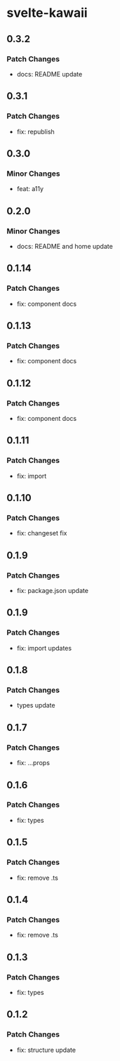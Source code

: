 # svelte-kawaii

## 0.3.2

### Patch Changes

- docs: README update

## 0.3.1

### Patch Changes

- fix: republish

## 0.3.0

### Minor Changes

- feat: a11y

## 0.2.0

### Minor Changes

- docs: README and home update

## 0.1.14

### Patch Changes

- fix: component docs

## 0.1.13

### Patch Changes

- fix: component docs

## 0.1.12

### Patch Changes

- fix: component docs

## 0.1.11

### Patch Changes

- fix: import

## 0.1.10

### Patch Changes

- fix: changeset fix

## 0.1.9

### Patch Changes

- fix: package.json update

## 0.1.9

### Patch Changes

- fix: import updates

## 0.1.8

### Patch Changes

- types update

## 0.1.7

### Patch Changes

- fix: ...props

## 0.1.6

### Patch Changes

- fix: types

## 0.1.5

### Patch Changes

- fix: remove .ts

## 0.1.4

### Patch Changes

- fix: remove .ts

## 0.1.3

### Patch Changes

- fix: types

## 0.1.2

### Patch Changes

- fix: structure update
